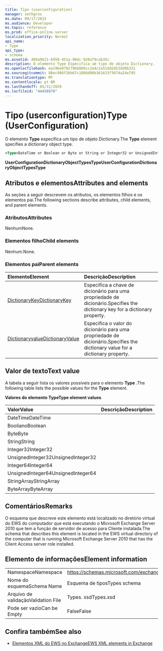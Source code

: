 ```yaml
---
title: Tipo (userconfiguration)
manager: sethgros
ms.date: 09/17/2015
ms.audience: Developer
ms.topic: reference
ms.prod: office-online-server
localization_priority: Normal
api_name:
- Type
api_type:
- schema
ms.assetid: d09a9621-6950-451a-90dc-920af9cab35c
description: O elemento Type Especifica um tipo de objeto Dictionary.
ms.openlocfilehash: ea196e070279bb809cc2e4c2a51dd2453dd9b331
ms.sourcegitcommit: 88ec988f2bb67c1866d06b361615f3674a24e795
ms.translationtype: MT
ms.contentlocale: pt-BR
ms.lasthandoff: 05/31/2020
ms.locfileid: "44458870"
---
```

# <a name="type-userconfiguration"></a><span data-ttu-id="8e504-103">Tipo (userconfiguration)</span><span class="sxs-lookup"><span data-stu-id="8e504-103">Type (UserConfiguration)</span></span>

<span data-ttu-id="8e504-104">O elemento **Type** especifica um tipo de objeto Dictionary.</span><span class="sxs-lookup"><span data-stu-id="8e504-104">The **Type** element specifies a dictionary object type.</span></span> 
  
```xml
<Type>DateTime or Boolean or Byte or String or Integer32 or UnsignedInteger32 or Integer64 or UnsignedInteger64 or StringArray or ByteArray</Type> 
```

 <span data-ttu-id="8e504-105">**UserConfigurationDictionaryObjectTypesType**</span><span class="sxs-lookup"><span data-stu-id="8e504-105">**UserConfigurationDictionaryObjectTypesType**</span></span>
## <a name="attributes-and-elements"></a><span data-ttu-id="8e504-106">Atributos e elementos</span><span class="sxs-lookup"><span data-stu-id="8e504-106">Attributes and elements</span></span>

<span data-ttu-id="8e504-107">As seções a seguir descrevem os atributos, os elementos filhos e os elementos pai.</span><span class="sxs-lookup"><span data-stu-id="8e504-107">The following sections describe attributes, child elements, and parent elements.</span></span>
  
### <a name="attributes"></a><span data-ttu-id="8e504-108">Atributos</span><span class="sxs-lookup"><span data-stu-id="8e504-108">Attributes</span></span>

<span data-ttu-id="8e504-109">Nenhum</span><span class="sxs-lookup"><span data-stu-id="8e504-109">None.</span></span>
  
### <a name="child-elements"></a><span data-ttu-id="8e504-110">Elementos filho</span><span class="sxs-lookup"><span data-stu-id="8e504-110">Child elements</span></span>

<span data-ttu-id="8e504-111">Nenhum.</span><span class="sxs-lookup"><span data-stu-id="8e504-111">None.</span></span>
  
### <a name="parent-elements"></a><span data-ttu-id="8e504-112">Elementos pai</span><span class="sxs-lookup"><span data-stu-id="8e504-112">Parent elements</span></span>

|<span data-ttu-id="8e504-113">**Elemento**</span><span class="sxs-lookup"><span data-stu-id="8e504-113">**Element**</span></span>|<span data-ttu-id="8e504-114">**Descrição**</span><span class="sxs-lookup"><span data-stu-id="8e504-114">**Description**</span></span>|
|:-----|:-----|
|[<span data-ttu-id="8e504-115">DictionaryKey</span><span class="sxs-lookup"><span data-stu-id="8e504-115">DictionaryKey</span></span>](dictionarykey.md) <br/> |<span data-ttu-id="8e504-116">Especifica a chave de dicionário para uma propriedade de dicionário.</span><span class="sxs-lookup"><span data-stu-id="8e504-116">Specifies the dictionary key for a dictionary property.</span></span>  <br/> |
|[<span data-ttu-id="8e504-117">Dictionaryvalue</span><span class="sxs-lookup"><span data-stu-id="8e504-117">DictionaryValue</span></span>](dictionaryvalue.md) <br/> |<span data-ttu-id="8e504-118">Especifica o valor do dicionário para uma propriedade de dicionário.</span><span class="sxs-lookup"><span data-stu-id="8e504-118">Specifies the dictionary value for a dictionary property.</span></span>  <br/> |
   
## <a name="text-value"></a><span data-ttu-id="8e504-119">Valor de texto</span><span class="sxs-lookup"><span data-stu-id="8e504-119">Text value</span></span>

<span data-ttu-id="8e504-120">A tabela a seguir lista os valores possíveis para o elemento **Type** .</span><span class="sxs-lookup"><span data-stu-id="8e504-120">The following table lists the possible values for the **Type** element.</span></span> 
  
<span data-ttu-id="8e504-121">**Valores do elemento Type**</span><span class="sxs-lookup"><span data-stu-id="8e504-121">**Type element values**</span></span>

|<span data-ttu-id="8e504-122">**Valor**</span><span class="sxs-lookup"><span data-stu-id="8e504-122">**Value**</span></span>|<span data-ttu-id="8e504-123">**Descrição**</span><span class="sxs-lookup"><span data-stu-id="8e504-123">**Description**</span></span>|
|:-----|:-----|
|<span data-ttu-id="8e504-124">DateTime</span><span class="sxs-lookup"><span data-stu-id="8e504-124">DateTime</span></span>  <br/> ||
|<span data-ttu-id="8e504-125">Booliano</span><span class="sxs-lookup"><span data-stu-id="8e504-125">Boolean</span></span>  <br/> ||
|<span data-ttu-id="8e504-126">Byte</span><span class="sxs-lookup"><span data-stu-id="8e504-126">Byte</span></span>  <br/> ||
|<span data-ttu-id="8e504-127">String</span><span class="sxs-lookup"><span data-stu-id="8e504-127">String</span></span>  <br/> ||
|<span data-ttu-id="8e504-128">Integer32</span><span class="sxs-lookup"><span data-stu-id="8e504-128">Integer32</span></span>  <br/> ||
|<span data-ttu-id="8e504-129">UnsignedInteger32</span><span class="sxs-lookup"><span data-stu-id="8e504-129">UnsignedInteger32</span></span>  <br/> ||
|<span data-ttu-id="8e504-130">Integer64</span><span class="sxs-lookup"><span data-stu-id="8e504-130">Integer64</span></span>  <br/> ||
|<span data-ttu-id="8e504-131">UnsignedInteger64</span><span class="sxs-lookup"><span data-stu-id="8e504-131">UnsignedInteger64</span></span>  <br/> ||
|<span data-ttu-id="8e504-132">StringArray</span><span class="sxs-lookup"><span data-stu-id="8e504-132">StringArray</span></span>  <br/> ||
|<span data-ttu-id="8e504-133">ByteArray</span><span class="sxs-lookup"><span data-stu-id="8e504-133">ByteArray</span></span>  <br/> ||
   
## <a name="remarks"></a><span data-ttu-id="8e504-134">Comentários</span><span class="sxs-lookup"><span data-stu-id="8e504-134">Remarks</span></span>

<span data-ttu-id="8e504-135">O esquema que descreve este elemento está localizado no diretório virtual do EWS do computador que está executando o Microsoft Exchange Server 2010 que tem a função de servidor de acesso para Cliente instalada.</span><span class="sxs-lookup"><span data-stu-id="8e504-135">The schema that describes this element is located in the EWS virtual directory of the computer that is running Microsoft Exchange Server 2010 that has the Client Access server role installed.</span></span>
  
## <a name="element-information"></a><span data-ttu-id="8e504-136">Elemento de informações</span><span class="sxs-lookup"><span data-stu-id="8e504-136">Element information</span></span>

|||
|:-----|:-----|
|<span data-ttu-id="8e504-137">Namespace</span><span class="sxs-lookup"><span data-stu-id="8e504-137">Namespace</span></span>  <br/> |https://schemas.microsoft.com/exchange/services/2006/types  <br/> |
|<span data-ttu-id="8e504-138">Nome do esquema</span><span class="sxs-lookup"><span data-stu-id="8e504-138">Schema Name</span></span>  <br/> |<span data-ttu-id="8e504-139">Esquema de tipos</span><span class="sxs-lookup"><span data-stu-id="8e504-139">Types schema</span></span>  <br/> |
|<span data-ttu-id="8e504-140">Arquivo de validação</span><span class="sxs-lookup"><span data-stu-id="8e504-140">Validation File</span></span>  <br/> |<span data-ttu-id="8e504-141">Types. xsd</span><span class="sxs-lookup"><span data-stu-id="8e504-141">Types.xsd</span></span>  <br/> |
|<span data-ttu-id="8e504-142">Pode ser vazio</span><span class="sxs-lookup"><span data-stu-id="8e504-142">Can be Empty</span></span>  <br/> |<span data-ttu-id="8e504-143">False</span><span class="sxs-lookup"><span data-stu-id="8e504-143">False</span></span>  <br/> |
   
## <a name="see-also"></a><span data-ttu-id="8e504-144">Confira também</span><span class="sxs-lookup"><span data-stu-id="8e504-144">See also</span></span>



- [<span data-ttu-id="8e504-145">Elementos XML do EWS no Exchange</span><span class="sxs-lookup"><span data-stu-id="8e504-145">EWS XML elements in Exchange</span></span>](ews-xml-elements-in-exchange.md)

